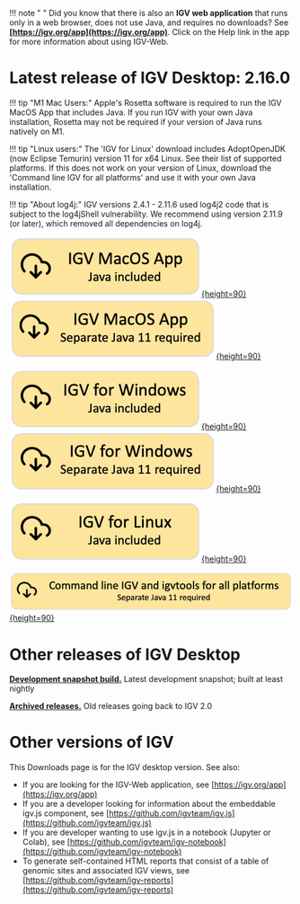 !!! note " "
    Did you know that there is also an **IGV web application** that runs only in a web browser, does not use Java, and requires no downloads? See **[https://igv.org/app](https://igv.org/app)**. Click on the Help link in the app for more information about using IGV-Web.

# Latest release of IGV Desktop: 2.16.0
!!! tip "M1 Mac Users:" 
    Apple's Rosetta software is required to run the IGV MacOS App that includes Java. If you run IGV with your own Java installation, Rosetta may not be required if your version of Java runs natively on M1.

!!! tip "Linux users:" 
    The 'IGV for Linux' download includes AdoptOpenJDK (now Eclipse Temurin) version 11 for x64 Linux. See their list of supported platforms.  If this does not work on your version of Linux, download the 'Command line IGV for all platforms' and use it with your own Java installation.

!!! tip "About log4j:" 
    IGV versions 2.4.1 - 2.11.6 used log4j2 code that is subject to the log4jShell vulnerability. We recommend using version 2.11.9 (or later), which removed all dependencies on log4j.



[![MacApp with java](img/DownloadYMacWithJava.png){height=90}](https://data.broadinstitute.org/igv/projects/downloads/2.16/IGV_MacApp_2.16.0_WithJava.zip) [![MacApp no java](img/DownloadYMacNoJava.png){height=90}](https://data.broadinstitute.org/igv/projects/downloads/2.16/IGV_MacApp_2.16.0.zip) 

[![Windows with java](img/DownloadYWindowsWithJava.png){height=90}](https://data.broadinstitute.org/igv/projects/downloads/2.16/IGV_Win_2.16.0-WithJava-installer.exe) [![Windows no java](img/DownloadYWindowsNoJava.png){height=90}](https://data.broadinstitute.org/igv/projects/downloads/2.16/IGV_Win_2.16.0-installer.exe) 

[![Linux with Java](img/DownloadYLinuxWithJava.png){height=90}](https://data.broadinstitute.org/igv/projects/downloads/2.16/IGV_Linux_2.16.0_WithJava.zip)

[![Command line no java](img/DownloadYCommandLineNoJava.png){height=90}](https://data.broadinstitute.org/igv/projects/downloads/2.16/IGV_2.16.0.zip)





# Other releases of IGV Desktop

**[Development snapshot build.](https://software.broadinstitute.org/software/igv/download_snapshot)** Latest development snapshot; built at least nightly
 
**[Archived releases.](https://data.broadinstitute.org/igv/projects/downloads/)** Old releases going back to IGV 2.0

# Other versions of IGV

This Downloads page is for the IGV desktop version. See also:

- If you are looking for the IGV-Web application, see [https://igv.org/app](https://igv.org/app)
- If you are a developer looking for information about the embeddable igv.js component, see [https://github.com/igvteam/igv.js](https://github.com/igvteam/igv.js)
- If you are developer wanting to use igv.js in a notebook (Jupyter or Colab), see [https://github.com/igvteam/igv-notebook](https://github.com/igvteam/igv-notebook)
- To generate self-contained HTML reports that consist of a table of genomic sites and associated IGV views, see [https://github.com/igvteam/igv-reports](https://github.com/igvteam/igv-reports)
